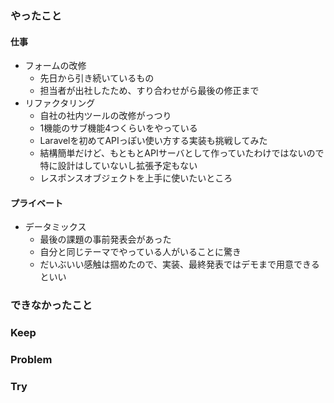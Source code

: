 ### やったこと

#### 仕事

- フォームの改修
  - 先日から引き続いているもの
  - 担当者が出社したため、すり合わせがら最後の修正まで
- リファクタリング
  - 自社の社内ツールの改修がっつり
  - 1機能のサブ機能4つくらいをやっている
  - Laravelを初めてAPIっぽい使い方する実装も挑戦してみた
  - 結構簡単だけど、もともとAPIサーバとして作っていたわけではないので特に設計はしていないし拡張予定もない
  - レスポンスオブジェクトを上手に使いたいところ

#### プライベート

- データミックス
  - 最後の課題の事前発表会があった
  - 自分と同じテーマでやっている人がいることに驚き
  - だいぶいい感触は掴めたので、実装、最終発表ではデモまで用意できるといい

### できなかったこと



### Keep



### Problem



### Try
